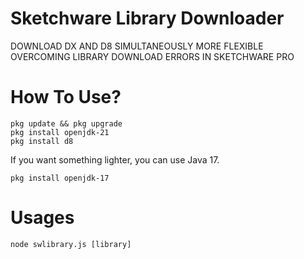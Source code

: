 # Sketchware Library Downloader
DOWNLOAD DX AND D8 SIMULTANEOUSLY MORE FLEXIBLE
OVERCOMING LIBRARY DOWNLOAD ERRORS IN SKETCHWARE PRO
# How To Use?
```
pkg update && pkg upgrade
pkg install openjdk-21
pkg install d8
```
If you want something lighter, you can use Java 17.
```
pkg install openjdk-17
```
# Usages
```
node swlibrary.js [library]
```
